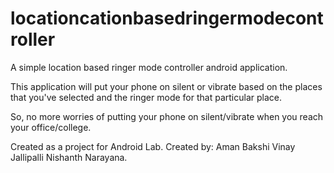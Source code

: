 # locationcationbasedringermodecontroller
A simple location based ringer mode controller android application.

This application will put your phone on silent or vibrate based on the places that you've selected and the ringer mode for that particular place.

So, no more worries of putting  your phone on silent/vibrate when you reach your office/college.

Created as a project for Android Lab.
Created by:
Aman Bakshi 
Vinay Jallipalli
Nishanth Narayana.
